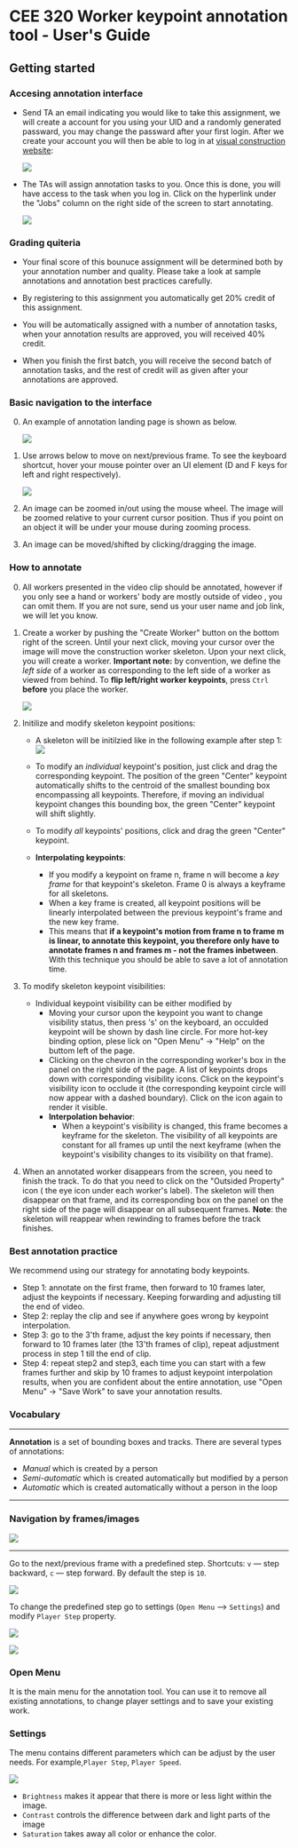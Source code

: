 # CEE 320 Worker keypoint annotation tool - User's Guide

## Getting started

### Accesing annotation interface

- Send TA an email indicating you would like to take this assignment, we will create a account for you using your UID and a randomly generated passward, you may change the passward after your first login. After we create your account you will then be able to log in at [visual construction website](visualconstruction.cee.illinois.edu):

   ![](static/documentation/images/image001.jpg)

- The TAs will assign annotation tasks to you. Once this is done, you will have access to the task when you log in. Click on the hyperlink under the "Jobs" column on the right side of the screen to start annotating. 

   ![](static/documentation/visualConstructionImages/annotatorlandingpage.png)

### Grading quiteria

- Your final score of this bounuce assignment will be determined both by your annotation number and quality. Please take a look at sample annotations and annotation best practices carefully.

- By registering to this assignment you automatically get 20% credit of this assignment.
- You will be automatically assigned with a number of annotation tasks, when your annotation results are approved, you will received 40% credit.
- When you finish the first batch, you will receive the second batch of annotation tasks, and the rest of credit will as given after your annotations are approved. 

### Basic navigation to the interface
0. An example of annotation landing page is shown as below.

    ![](static/documentation/visualConstructionImages/annotatintasklanding.png)

1. Use arrows below to move on next/previous frame. To see the keyboard shortcut, hover your mouse pointer over an UI element (D and F keys for left and right respectively).

    ![](static/documentation/images/image008.jpg)

2. An image can be zoomed in/out using the mouse wheel. The image will be zoomed relative to your current cursor position. Thus if you point on an object it will be under your mouse during zooming process.

3. An image can be moved/shifted by clicking/dragging the image.

### How to annotate
0. All workers presented in the video clip should be annotated, however if you only see a hand or workers' body are mostly outside of video , you can omit them. If you are not sure, send us your user name and job link, we will let you know.

1. Create a worker by pushing the "Create Worker" button on the bottom right of the screen. Until your next click, moving your cursor over the image will move the construction worker skeleton. Upon your next click, you will create a worker. **Important note:** by convention, we define the *left side* of a worker as corresponding to the left side of a worker as viewed from behind. To **flip left/right worker keypoints**, press ``Ctrl`` **before** you place the worker.

    ![](static/documentation/visualConstructionImages/createworker.png)
       
2. Initilize and  modify skeleton keypoint positions:
   - A skeleton will be initilzied like in the following example after step 1:
    ![](static/documentation/visualConstructionImages/initializeSkeleton.png)

   - To modify an *individual* keypoint's position, just click and drag the corresponding keypoint. 
     The position of the green "Center" keypoint automatically shifts to the centroid of the smallest bounding box encompassing all keypoints. Therefore, if moving an individual keypoint changes this bounding box, the green "Center" keypoint will shift slightly.
   - To modify *all* keypoints' positions, click and drag the green "Center" keypoint.
   - **Interpolating keypoints**:
      - If you modify a keypoint on frame n, frame n will become a *key frame* for that keypoint's skeleton. Frame 0 is always a keyframe for all skeletons.
      - When a key frame is created, all keypoint positions will be linearly interpolated between the previous keypoint's frame and the new key frame.
      - This means that **if a keypoint's motion from frame n to frame m is linear, to annotate this keypoint, you therefore only have to annotate frames n and frames m - not the frames inbetween**. With this technique you should be able to save a lot of annotation time.
     
4. To modify skeleton keypoint visibilities:
   - Individual keypoint visibility can be either modified by
      - Moving your cursor upon the keypoint you want to change visibility status, then press 's' on the keyboard, an occulded keypoint will be shown by dash line circle. For more hot-key binding option, plese lick on "Open Menu" -> "Help" on the buttom left of the page.
      - Clicking on the chevron in the corresponding worker's box in the panel on the right side of the page. A list of keypoints drops down with corresponding visibility icons. Click on the keypoint's visibility icon to occlude it (the corresponding keypoint circle will now appear with a dashed boundary). Click on the icon again to render it visible.
      - **Interpolation behavior**:
         - When a keypoint's visibility is changed, this frame becomes a keyframe for the skeleton. The visibility of all keypoints are constant for all frames up until the next keyframe (when the keypoint's visibility changes to its visibility on that frame).
         

5. When an annotated worker disappears from the screen, you need to finish the track. To do that you need to click on the "Outsided Property" icon ( the eye icon under each worker's label). The skeleton will then disappear on that frame, and its corresponding box on the panel on the right side of the page will disappear on all subsequent frames. **Note**: the skeleton will reappear when rewinding to frames before the track finishes.
    
### Best annotation practice
   We recommend using our strategy for annotating body keypoints.
   - Step 1: annotate on the first frame, then forward to 10 frames later, adjust the keypoints if necessary. Keeping forwarding and adjusting till the end of video.
   - Step 2: replay the clip and see if anywhere goes wrong by keypoint interpolation.
   - Step 3: go to the 3'th frame, adjust the key points if necessary, then forward to 10 frames later (the 13'th frames of clip), repeat adjustment process in step 1 till the end of clip.
   - Step 4: repeat step2 and step3, each time you can start with a few frames further and skip by 10 frames to adjust keypoint interpolation results, when you are confident about the entire annotation, use "Open Menu" -> "Save Work" to save your annotation results.

### Vocabulary

---
**Annotation** is a set of bounding boxes and tracks. There are several types of annotations:
- *Manual* which is created by a person
- *Semi-automatic* which is created automatically but modified by a person
- *Automatic* which is created automatically without a person in the loop
---
### Navigation by frames/images

![](static/documentation/images/image035.jpg)

---
Go to the next/previous frame with a predefined step. Shortcuts: ``v`` — step backward, ``c`` — step forward. By default the step is ``10``.

![](static/documentation/images/image037.jpg)

To change the predefined step go to settings (``Open Menu`` —> ``Settings``) and modify ``Player Step`` property.

![](static/documentation/images/image038.jpg)

![](static/documentation/images/image039.jpg)

### Open Menu
It is the main menu for the annotation tool. You can use it to remove all existing annotations, to change player settings and to save your existing work.

### Settings

The menu contains different parameters which can be adjust by the user needs. For example,``Player Step``, ``Player Speed``.

![](static/documentation/images/image052.jpg)

 - ``Brightness`` makes it appear that there is more or less light within the image.
 - ``Contrast`` controls the difference between dark and light parts of the image
 - ``Saturation`` takes away all color or enhance the color.
